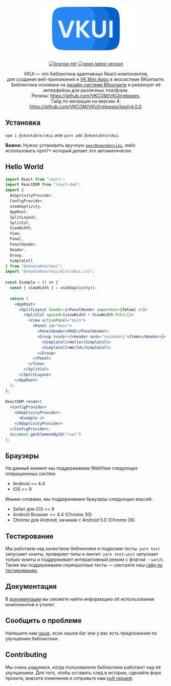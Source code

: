 <h1 align="center">
  <a href="https://vkcom.github.io/VKUI/"><img src="styleguide/assets/static/vkui_logo.png?raw=true" width="300" alt="VKUI logo"></a>
</h1>
<p align="center">
  <a href="LICENSE"><img src="https://img.shields.io/npm/l/@vkontakte/vkui?maxAge=3600" alt="license mit"></a>
  <a href="https://npmjs.com/package/@vkontakte/vkui"><img src="https://img.shields.io/npm/v/@vkontakte/vkui/latest.svg?maxAge=3600" alt="open latest version"></a>
</p>
<p align="center">
VKUI — это библиотека адаптивных React-компонентов, <br> для создания веб-приложений и <a href="https://vk.com/dev/vk_apps_docs">VK Mini Apps</a> в экосистеме ВКонтакте.<br>
Библиотека основана на <a href="https://www.figma.com/@vk">дизайн-системе ВКонтакте</a> и реализует её интерфейсы для различных платформ.<br>
Релизы: <a href="https://github.com/VKCOM/VKUI/releases">https://github.com/VKCOM/VKUI/releases</a>.<br>
Гайд по миграции на версию 4: <a href="https://github.com/VKCOM/VKUI/releases/tag/v4.0.0">https://github.com/VKCOM/VKUI/releases/tag/v4.0.0</a>.
</p>


## Установка
`npm i @vkontakte/vkui` или `yarn add @vkontakte/vkui`

**Важно:** Нужно установить вручную [`peerDependencies`](package.json#L95-L103), либо использовать npm7+ который делает это автоматически.

## Hello World
```jsx static
import React from "react";
import ReactDOM from "react-dom";
import {
  AdaptivityProvider,
  ConfigProvider,
  useAdaptivity,
  AppRoot,
  SplitLayout,
  SplitCol,
  ViewWidth,
  View,
  Panel,
  PanelHeader,
  Header,
  Group,
  SimpleCell
} from "@vkontakte/vkui";
import "@vkontakte/vkui/dist/vkui.css";

const Example = () => {
  const { viewWidth } = useAdaptivity();
  
  return (
    <AppRoot>
      <SplitLayout header={<PanelHeader separator={false} />}>
        <SplitCol spaced={viewWidth > ViewWidth.MOBILE}>
          <View activePanel="main">
            <Panel id="main">
              <PanelHeader>VKUI</PanelHeader>
              <Group header={<Header mode="secondary">Items</Header>}>
                <SimpleCell>Hello</SimpleCell>
                <SimpleCell>World</SimpleCell>
              </Group>
            </Panel>
          </View>
        </SplitCol>
      </SplitLayout>
    </AppRoot>
  );
};

ReactDOM.render(
  <ConfigProvider>
    <AdaptivityProvider>
      <Example />
    </AdaptivityProvider>
  </ConfigProvider>,
  document.getElementById("root")
);
```

## Браузеры
На данный момент мы поддерживаем WebView следующих операционных систем:
* Android >= 4.4
* iOS >= 9

Иными словами, мы поддерживаем браузеры следующих версий:
* Safari для iOS >= 9
* Android Browser >= 4.4 (Chrome 30)
* Chrome для Android, начиная с Android 5.0 (Chrome 36)

## Тестирование

Мы работаем над качеством библиотеки и подвозим тесты. `yarn test` запускает юниты, проверяет типы и линтит. `yarn test:unit` запускает только юниты и поддерживает интерактивный режим с флагом `--watch`. Также мы поддерживаем скриншотные тесты — смотрите наш [гайд по тестированию](./TESTING.md).

## Документация
В [документации](https://vkcom.github.io/VKUI/) вы сможете найти информацию об использовании компонентов и утилит.

## Сообщить о проблеме
Напишите нам [issue](https://github.com/VKCOM/VKUI/issues/new/choose), если нашли баг или у вас есть предложения по улучшению библиотеки.

## Contributing
Мы очень радуемся, когда пользователи библиотеки работают над её улучшением. Для того, чтобы оставить след в
истории, сделайте форк проекта, внесите изменения и отправьте нам [pull request](https://github.com/VKCOM/VKUI/pulls).
